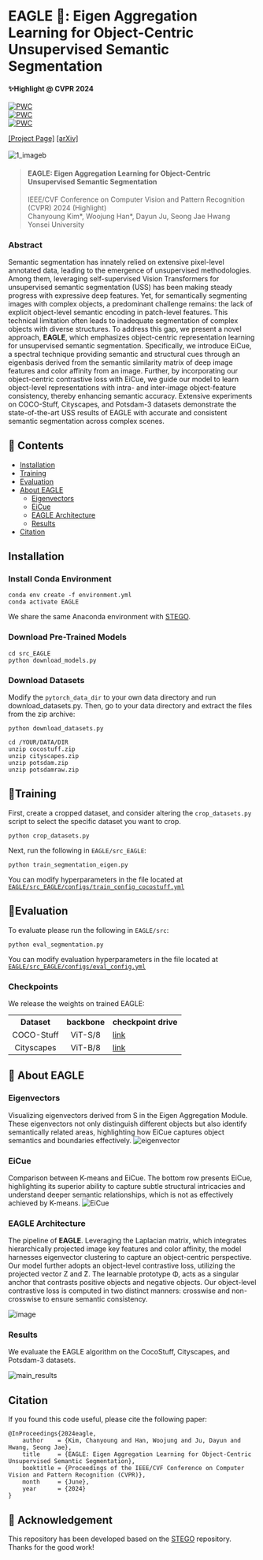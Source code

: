 # EAGLE :eagle:: Eigen Aggregation Learning for Object-Centric Unsupervised Semantic Segmentation
#### ✨Highlight @ CVPR 2024 
[![PWC](https://img.shields.io/endpoint.svg?url=https://paperswithcode.com/badge/eagle-eigen-aggregation-learning-for-object/unsupervised-semantic-segmentation-on-coco-7)](https://paperswithcode.com/sota/unsupervised-semantic-segmentation-on-coco-7?p=eagle-eigen-aggregation-learning-for-object)  
[![PWC](https://img.shields.io/endpoint.svg?url=https://paperswithcode.com/badge/eagle-eigen-aggregation-learning-for-object/unsupervised-semantic-segmentation-on)](https://paperswithcode.com/sota/unsupervised-semantic-segmentation-on?p=eagle-eigen-aggregation-learning-for-object)  
[![PWC](https://img.shields.io/endpoint.svg?url=https://paperswithcode.com/badge/eagle-eigen-aggregation-learning-for-object/unsupervised-semantic-segmentation-on-potsdam-1)](https://paperswithcode.com/sota/unsupervised-semantic-segmentation-on-potsdam-1?p=eagle-eigen-aggregation-learning-for-object)  

[[Project Page]](https://micv-yonsei.github.io/eagle2024/) [[arXiv]](https://arxiv.org/abs/2403.01482)  
<br>
![1_imageb](./img/cover.png)
> #### **EAGLE: Eigen Aggregation Learning for Object-Centric Unsupervised Semantic Segmentation**<be>  
>IEEE/CVF Conference on Computer Vision and Pattern Recognition (CVPR) 2024 (Highlight)  
>Chanyoung Kim*, Woojung Han*, Dayun Ju, Seong Jae Hwang  
>Yonsei University
### Abstract
Semantic segmentation has innately relied on extensive pixel-level annotated data, leading to the emergence of unsupervised methodologies. Among them, leveraging self-supervised Vision Transformers for unsupervised semantic segmentation (USS) has been making steady progress with expressive deep features. Yet, for semantically segmenting images with complex objects, a predominant challenge remains: the lack of explicit object-level semantic encoding in patch-level features. This technical limitation often leads to inadequate segmentation of complex objects with diverse structures. To address this gap, we present a novel approach, **EAGLE**, which emphasizes object-centric representation learning for unsupervised semantic segmentation. Specifically, we introduce EiCue, a spectral technique providing semantic and structural cues through an eigenbasis derived from the semantic similarity matrix of deep image features and color affinity from an image. Further, by incorporating our object-centric contrastive loss with EiCue, we guide our model to learn object-level representations with intra- and inter-image object-feature consistency, thereby enhancing semantic accuracy. Extensive experiments on COCO-Stuff, Cityscapes, and Potsdam-3 datasets demonstrate the state-of-the-art USS results of EAGLE with accurate and consistent semantic segmentation across complex scenes.

## :book: Contents
<!--ts-->
   * [Installation](#installation)
   * [Training](#training)
   * [Evaluation](#evaluation)
   * [About EAGLE](#about-eagle)
      * [Eigenvectors](#eigenvectors)
      * [EiCue](#eicue)
      * [EAGLE Architecture](#eagle-architecture)
      * [Results](#results)
   * [Citation](#citation)

<!--te-->


## Installation


### Install Conda Environment
```shell script
conda env create -f environment.yml
conda activate EAGLE
```
We share the same Anaconda environment with [STEGO](https://github.com/mhamilton723/STEGO/tree/master).

### Download Pre-Trained Models
```shell script
cd src_EAGLE
python download_models.py
```

### Download Datasets
Modify the `pytorch_data_dir` to your own data directory and run download_datasets.py. 
Then, go to your data directory and extract the files from the zip archive:

```shell script
python download_datasets.py

cd /YOUR/DATA/DIR
unzip cocostuff.zip
unzip cityscapes.zip
unzip potsdam.zip
unzip potsdamraw.zip
```

## 🦾Training
First, create a cropped dataset, and consider altering the `crop_datasets.py` script to select the specific dataset you want to crop.

```shell script
python crop_datasets.py
```

Next, run the following in `EAGLE/src_EAGLE`:
```shell script
python train_segmentation_eigen.py
```

You can modify hyperparameters in the file located at [`EAGLE/src_EAGLE/configs/train_config_cocostuff.yml`](src_EAGLE/configs/train_config_cocostuff.yml)

## 🦿Evaluation
To evaluate please run the following in `EAGLE/src`:
```shell script
python eval_segmentation.py
```
You can modify evaluation hyperparameters in the file located at [`EAGLE/src_EAGLE/configs/eval_config.yml`](src_EAGLE/configs/eval_config.yml)

### Checkpoints
We release the weights on trained EAGLE:

<table style="margin: auto">
  <tr>
    <th>Dataset</th>
    <th>backbone</th>
    <th>checkpoint drive</th>
  </tr>
  <tr>
    <td align="center">COCO-Stuff</td>
    <td align="center">ViT-S/8</td>
    <td><a href="https://drive.google.com/file/d/1fRZB_Tx2cZn5XayY0MiC9gv6D9kML7lh/view?usp=sharing">link</td>
  </tr>
  <tr>
    <td align="center">Cityscapes</td>
    <td align="center">ViT-B/8</td>
    <td><a href="https://drive.google.com/file/d/1W943QkhcnD2l3Ye58ovG5fsGdZ1uFpuH/view?usp=sharing">link</td>
  </tr>
</table>

## :eagle: About EAGLE

### Eigenvectors
Visualizing eigenvectors derived from S in the Eigen Aggregation Module. These eigenvectors not only distinguish different objects but also identify semantically related areas, highlighting how EiCue captures object semantics and boundaries effectively.
![eigenvector](./img/eigenvector.png)

### EiCue
Comparison between K-means and EiCue. The bottom row presents EiCue, highlighting its superior ability to capture subtle structural intricacies and understand deeper semantic relationships, which is not as effectively achieved by K-means.
![EiCue](./img/eicue.png)

### EAGLE Architecture
The pipeline of **EAGLE**. Leveraging the Laplacian matrix, which integrates hierarchically projected image key features and color affinity, the model harnesses eigenvector clustering to capture an object-centric perspective. Our model further adopts an object-level contrastive loss, utilizing the projected vector Z and ̃Z. The learnable prototype Φ, acts as a singular anchor that contrasts positive objects and negative objects. Our object-level contrastive loss is computed in two distinct manners: crosswise and non-crosswise to ensure semantic consistency.

![image](./img/mainfigure.png)


### Results
We evaluate the EAGLE algorithm on the CocoStuff, Cityscapes, and Potsdam-3 datasets.

![main_results](./img/results.png)

## Citation
If you found this code useful, please cite the following paper:  
```
@InProceedings{2024eagle,
    author    = {Kim, Chanyoung and Han, Woojung and Ju, Dayun and Hwang, Seong Jae},
    title     = {EAGLE: Eigen Aggregation Learning for Object-Centric Unsupervised Semantic Segmentation},
    booktitle = {Proceedings of the IEEE/CVF Conference on Computer Vision and Pattern Recognition (CVPR)},
    month     = {June},
    year      = {2024}
}
```

## :scroll: Acknowledgement
This repository has been developed based on the [STEGO](https://github.com/mhamilton723/STEGO) repository. Thanks for the good work!
